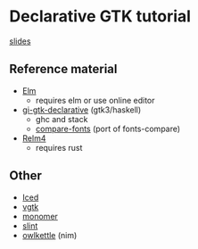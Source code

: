 # Declarative GTK tutorial

[slides](https://github.com/juhp/declarative-gtk-tutorial/blob/main/slides.md)

## Reference material
- [Elm](https://elm-lang.org/)
  - requires elm or use online editor
- [gi-gtk-declarative](https://hackage.haskell.org/package/gi-gtk-declarative) (gtk3/haskell)
  - ghc and stack
  - [compare-fonts](https://github.com/juhp/compare-fonts) (port of fonts-compare)
- [Relm4](https://relm4.org/)
  - requires rust

## Other
- [Iced](https://iced.rs/)
- [vgtk](https://github.com/bodil/vgtk)
- [monomer](https://github.com/fjvallarino/monomer)
- [slint](https://github.com/slint-ui/slint)
- [owlkettle](https://github.com/can-lehmann/owlkettle) (nim)
